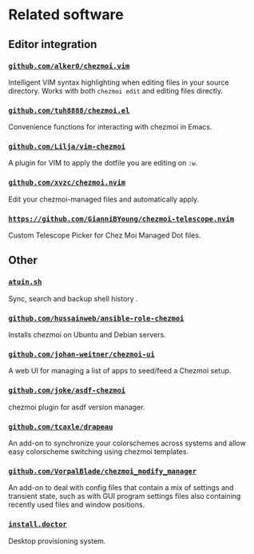 # Related software

## Editor integration

### [`github.com/alker0/chezmoi.vim`](https://github.com/alker0/chezmoi.vim)

Intelligent VIM syntax highlighting when editing files in your source directory.
Works with both `chezmoi edit` and editing files directly.

### [`github.com/tuh8888/chezmoi.el`](https://github.com/tuh8888/chezmoi.el)

Convenience functions for interacting with chezmoi in Emacs.

### [`github.com/Lilja/vim-chezmoi`](https://github.com/Lilja/vim-chezmoi)

A plugin for VIM to apply the dotfile you are editing on `:w`.

### [`github.com/xvzc/chezmoi.nvim`](https://github.com/xvzc/chezmoi.nvim)

Edit your chezmoi-managed files and automatically apply.

### [`https://github.com/GianniBYoung/chezmoi-telescope.nvim`](https://github.com/GianniBYoung/chezmoi-telescope.nvim)

Custom Telescope Picker for Chez Moi Managed Dot files.

## Other

### [`atuin.sh`](https://atuin.sh/)

Sync, search and backup shell history .

### [`github.com/hussainweb/ansible-role-chezmoi`](https://github.com/hussainweb/ansible-role-chezmoi)

Installs chezmoi on Ubuntu and Debian servers.

### [`github.com/johan-weitner/chezmoi-ui`](https://github.com/johan-weitner/chezmoi-ui)

A web UI for managing a list of apps to seed/feed a Chezmoi setup.

### [`github.com/joke/asdf-chezmoi`](https://github.com/joke/asdf-chezmoi)

chezmoi plugin for asdf version manager.

### [`github.com/tcaxle/drapeau`](https://github.com/tcaxle/drapeau)

An add-on to synchronize your colorschemes across systems and allow easy
colorscheme switching using chezmoi templates.

### [`github.com/VorpalBlade/chezmoi_modify_manager`](https://github.com/VorpalBlade/chezmoi_modify_manager)

An add-on to deal with config files that contain a mix of settings and
transient state, such as with GUI program settings files also containing
recently used files and window positions.

### [`install.doctor`](https://install.doctor)

Desktop provisioning system.

